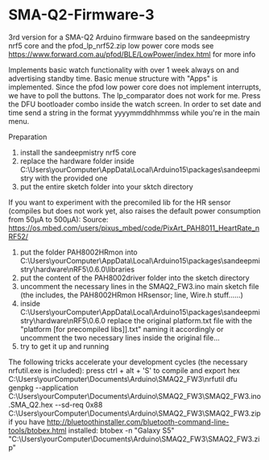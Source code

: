 # SMA-Q2-Firmware-3
3rd version for a SMA-Q2 Arduino firmware based on the sandeepmistry nrf5 core and the pfod_lp_nrf52.zip low power core mods
see https://www.forward.com.au/pfod/BLE/LowPower/index.html for more info

Implements basic watch functionality with over 1 week always on and advertising standby time.
Basic menue structure with "Apps" is implemented. Since the pfod low power core does not implement interrupts, we have to poll the buttons. The lp_comparator does not work for me.
Press the DFU bootloader combo inside the watch screen.
In order to set date and time send a string in the format yyyymmddhhmmss while you're in the main menu.


Preparation

1. install the sandeepmistry nrf5 core
2. replace the hardware folder inside C:\Users\yourComputer\AppData\Local\Arduino15\packages\sandeepmistry with the provided one
3. put the entire sketch folder into your sktch directory

If you want to experiment with the precomiled lib for the HR sensor (compiles but does not work yet, also raises the default power consumption from 50µA to 500µA):
Source: https://os.mbed.com/users/pixus_mbed/code/PixArt_PAH8011_HeartRate_nRF52/
1. put the folder PAH8002HRmon into C:\Users\yourComputer\AppData\Local\Arduino15\packages\sandeepmistry\hardware\nRF5\0.6.0\libraries
3. put the content of the PAH8002driver folder into the sketch directory
4. uncomment the necessary lines in the SMAQ2_FW3.ino main sketch file (the includes, the PAH8002HRmon HRsensor; line, Wire.h stuff......)
5. inside C:\Users\yourComputer\AppData\Local\Arduino15\packages\sandeepmistry\hardware\nRF5\0.6.0 replace the original platform.txt file 
with the "platform [for precompiled libs]].txt" naming it accordingly or uncomment the two necessary lines inside the original file...
6. try to get it up and running

The following tricks accelerate your development cycles (the necessary nrfutil.exe is included):
press ctrl + alt + 'S' to compile and export hex
C:\Users\yourComputer\Documents\Arduino\SMAQ2_FW3\nrfutil dfu genpkg --application C:\Users\yourComputer\Documents\Arduino\SMAQ2_FW3\SMAQ2_FW3.ino.SMA_Q2.hex --sd-req 0x88 C:\Users\yourComputer\Documents\Arduino\SMAQ2_FW3\SMAQ2_FW3.zip
if you have http://bluetoothinstaller.com/bluetooth-command-line-tools/btobex.html installed:  btobex -n "Galaxy S5" "C:\Users\yourComputer\Documents\Arduino\SMAQ2_FW3\SMAQ2_FW3.zip"
